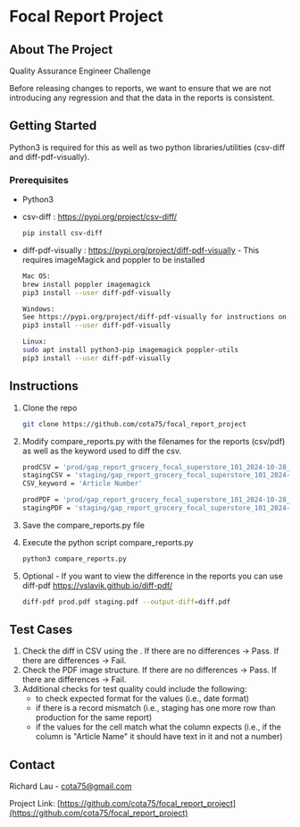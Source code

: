 # Focal Report Project

## About The Project
Quality Assurance Engineer Challenge

Before releasing changes to reports, we want to ensure that we are not introducing any regression and that the data in the reports is consistent.




## Getting Started

Python3 is required for this as well as two python libraries/utilities (csv-diff and diff-pdf-visually).



### Prerequisites
* Python3 

* csv-diff : https://pypi.org/project/csv-diff/
  ```sh
  pip install csv-diff
  ```
  
* diff-pdf-visually : https://pypi.org/project/diff-pdf-visually - This requires imageMagick and poppler to be installed
  ```sh
  Mac OS:
  brew install poppler imagemagick
  pip3 install --user diff-pdf-visually

  Windows:
  See https://pypi.org/project/diff-pdf-visually for instructions on how to install ImageMagick and pdftocairo/Poppler
  pip3 install --user diff-pdf-visually

  Linux:
  sudo apt install python3-pip imagemagick poppler-utils
  pip3 install --user diff-pdf-visually
  ```

## Instructions

1. Clone the repo
   ```sh
   git clone https://github.com/cota75/focal_report_project
   ```
3. Modify compare_reports.py with the filenames for the reports (csv/pdf) as well as the keyword used to diff the csv. 
   ```sh
   prodCSV = 'prod/gap_report_grocery_focal_superstore_101_2024-10-28_2024-10-28.csv'
   stagingCSV = 'staging/gap_report_grocery_focal_superstore_101_2024-10-28_2024-10-28.csv'
   CSV_keyword = 'Article Number'

   prodPDF = 'prod/gap_report_grocery_focal_superstore_101_2024-10-28_2024-10-28.pdf'
   stagingPDF = 'staging/gap_report_grocery_focal_superstore_101_2024-10-28_2024-10-28.pdf'
   ```
4. Save the compare_reports.py file

5. Execute the python script compare_reports.py
   ```sh
   python3 compare_reports.py
   ```

6. Optional - If you want to view the difference in the reports you can use diff-pdf
   https://vslavik.github.io/diff-pdf/
   ```sh
   diff-pdf prod.pdf staging.pdf --output-diff=diff.pdf
   ```



## Test Cases
1. Check the diff in CSV using the . If there are no differences -> Pass. If there are differences -> Fail.
2. Check the PDF image structure. If there are no differences -> Pass. If there are differences -> Fail.
3. Additional checks for test quality could include the following:
   * to check expected format for the values (i.e., date format)
   * if there is a record mismatch (i.e., staging has one more row than production for the same report)
   * if the values for the cell match what the column expects (i.e., if the column is  "Article Name" it should have text in it and not a number)



## Contact

Richard Lau - cota75@gmail.com 

Project Link: [https://github.com/cota75/focal_report_project](https://github.com/cota75/focal_report_project)


